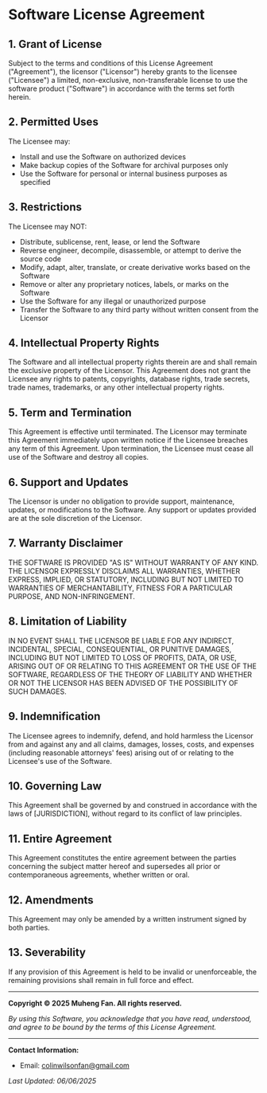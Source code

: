 # Software License Agreement

## 1. Grant of License

Subject to the terms and conditions of this License Agreement ("Agreement"), the licensor ("Licensor") hereby grants to the licensee ("Licensee") a limited, non-exclusive, non-transferable license to use the software product ("Software") in accordance with the terms set forth herein.

## 2. Permitted Uses

The Licensee may:
- Install and use the Software on authorized devices
- Make backup copies of the Software for archival purposes only
- Use the Software for personal or internal business purposes as specified

## 3. Restrictions

The Licensee may NOT:
- Distribute, sublicense, rent, lease, or lend the Software
- Reverse engineer, decompile, disassemble, or attempt to derive the source code
- Modify, adapt, alter, translate, or create derivative works based on the Software
- Remove or alter any proprietary notices, labels, or marks on the Software
- Use the Software for any illegal or unauthorized purpose
- Transfer the Software to any third party without written consent from the Licensor

## 4. Intellectual Property Rights

The Software and all intellectual property rights therein are and shall remain the exclusive property of the Licensor. This Agreement does not grant the Licensee any rights to patents, copyrights, database rights, trade secrets, trade names, trademarks, or any other intellectual property rights.

## 5. Term and Termination

This Agreement is effective until terminated. The Licensor may terminate this Agreement immediately upon written notice if the Licensee breaches any term of this Agreement. Upon termination, the Licensee must cease all use of the Software and destroy all copies.

## 6. Support and Updates

The Licensor is under no obligation to provide support, maintenance, updates, or modifications to the Software. Any support or updates provided are at the sole discretion of the Licensor.

## 7. Warranty Disclaimer

THE SOFTWARE IS PROVIDED "AS IS" WITHOUT WARRANTY OF ANY KIND. THE LICENSOR EXPRESSLY DISCLAIMS ALL WARRANTIES, WHETHER EXPRESS, IMPLIED, OR STATUTORY, INCLUDING BUT NOT LIMITED TO WARRANTIES OF MERCHANTABILITY, FITNESS FOR A PARTICULAR PURPOSE, AND NON-INFRINGEMENT.

## 8. Limitation of Liability

IN NO EVENT SHALL THE LICENSOR BE LIABLE FOR ANY INDIRECT, INCIDENTAL, SPECIAL, CONSEQUENTIAL, OR PUNITIVE DAMAGES, INCLUDING BUT NOT LIMITED TO LOSS OF PROFITS, DATA, OR USE, ARISING OUT OF OR RELATING TO THIS AGREEMENT OR THE USE OF THE SOFTWARE, REGARDLESS OF THE THEORY OF LIABILITY AND WHETHER OR NOT THE LICENSOR HAS BEEN ADVISED OF THE POSSIBILITY OF SUCH DAMAGES.

## 9. Indemnification

The Licensee agrees to indemnify, defend, and hold harmless the Licensor from and against any and all claims, damages, losses, costs, and expenses (including reasonable attorneys' fees) arising out of or relating to the Licensee's use of the Software.

## 10. Governing Law

This Agreement shall be governed by and construed in accordance with the laws of [JURISDICTION], without regard to its conflict of law principles.

## 11. Entire Agreement

This Agreement constitutes the entire agreement between the parties concerning the subject matter hereof and supersedes all prior or contemporaneous agreements, whether written or oral.

## 12. Amendments

This Agreement may only be amended by a written instrument signed by both parties.

## 13. Severability

If any provision of this Agreement is held to be invalid or unenforceable, the remaining provisions shall remain in full force and effect.

---

**Copyright © 2025 Muheng Fan. All rights reserved.**

*By using this Software, you acknowledge that you have read, understood, and agree to be bound by the terms of this License Agreement.*

---

**Contact Information:**
- Email: colinwilsonfan@gmail.com

*Last Updated: 06/06/2025* 